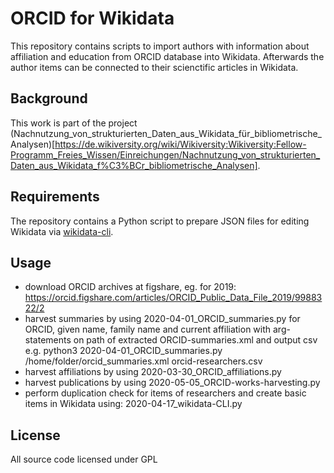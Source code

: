 # ORCID for Wikidata

This repository contains scripts to import authors with information about affiliation and education from ORCID database into Wikidata. Afterwards the author items can be connected to their scienctific articles in Wikidata.

## Background

This work is part of the project (Nachnutzung_von_strukturierten_Daten_aus_Wikidata_für_bibliometrische_Analysen)[https://de.wikiversity.org/wiki/Wikiversity:Wikiversity:Fellow-Programm_Freies_Wissen/Einreichungen/Nachnutzung_von_strukturierten_Daten_aus_Wikidata_f%C3%BCr_bibliometrische_Analysen].

## Requirements

The repository contains a Python script to prepare JSON files for editing Wikidata via [wikidata-cli](https://www.npmjs.com/package/wikidata-cli).

## Usage
* download ORCID archives at figshare,  eg. for 2019: https://orcid.figshare.com/articles/ORCID_Public_Data_File_2019/9988322/2 
* harvest summaries by using  	2020-04-01_ORCID_summaries.py  for ORCID, given name, family name and current affiliation with  arg-statements on path of extracted ORCID-summaries.xml and output csv  
e.g. python3  2020-04-01_ORCID_summaries.py /home/folder/orcid_summaries.xml orcid-researchers.csv
* harvest affiliations by using  	2020-03-30_ORCID_affiliations.py
* harvest publications by using  	2020-05-05_ORCID-works-harvesting.py
* perform duplication check for items of researchers and create basic items in Wikidata using:  	2020-04-17_wikidata-CLI.py 
## License

All source code licensed under GPL
